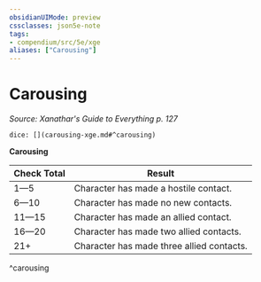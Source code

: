 ```yaml
---
obsidianUIMode: preview
cssclasses: json5e-note
tags:
- compendium/src/5e/xge
aliases: ["Carousing"]
---
```

# Carousing
*Source: Xanathar's Guide to Everything p. 127* 

`dice: [](carousing-xge.md#^carousing)`

**Carousing**

| Check Total | Result |
|-------------|--------|
| 1—5 | Character has made a hostile contact. |
| 6—10 | Character has made no new contacts. |
| 11—15 | Character has made an allied contact. |
| 16—20 | Character has made two allied contacts. |
| 21+ | Character has made three allied contacts. |
^carousing